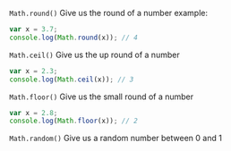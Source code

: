 `Math.round()` Give us the round of a number example:

```js
var x = 3.7;
console.log(Math.round(x)); // 4
```

`Math.ceil()` Give us the up round of a number

```js
var x = 2.3;
console.log(Math.ceil(x)); // 3
```

`Math.floor()` Give us the small round of a number

```js
var x = 2.8;
console.log(Math.floor(x)); // 2
```

`Math.random()` Give us a random number between 0 and 1
